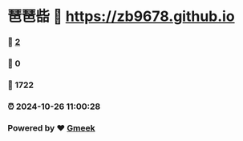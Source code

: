 # 琶琶啙 :link: https://zb9678.github.io 
### :page_facing_up: [2](https://zb9678.github.io/tag.html) 
### :speech_balloon: 0 
### :hibiscus: 1722 
### :alarm_clock: 2024-10-26 11:00:28 
### Powered by :heart: [Gmeek](https://github.com/Meekdai/Gmeek)
